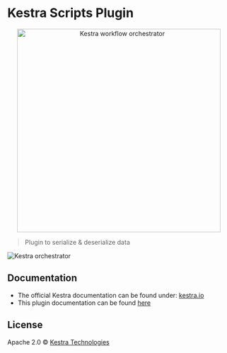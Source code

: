 # Kestra Scripts Plugin

<p align="center">
  <img width="460" src="https://kestra.io/logo.svg"  alt="Kestra workflow orchestrator" />
</p>

> Plugin to serialize & deserialize data

![Kestra orchestrator](https://kestra.io/ui.gif)


## Documentation
* The official Kestra documentation can be found under: [kestra.io](https://kestra.io)
* This plugin documentation can be found [here](https://kestra.io/plugins/plugin-scripts/)

## License
Apache 2.0 © [Kestra Technologies](https://kestra.io)

